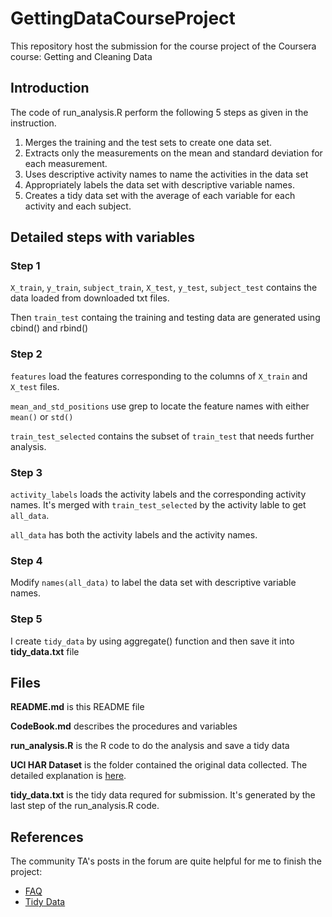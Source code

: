 # GettingDataCourseProject

This repository host the submission for the course project of the Coursera course: Getting and Cleaning Data

## Introduction
The code of run_analysis.R perform the following 5 steps as given in the instruction.


1. Merges the training and the test sets to create one data set.
2. Extracts only the measurements on the mean and standard deviation for each measurement. 
3. Uses descriptive activity names to name the activities in the data set
4. Appropriately labels the data set with descriptive variable names. 
5. Creates a tidy data set with the average of each variable for each activity and each subject.

## Detailed steps with variables
### Step 1

`X_train`, `y_train`, `subject_train`, `X_test`, `y_test`, `subject_test` contains the data loaded from downloaded txt files. 

Then `train_test` containg the training and testing data are generated using cbind() and rbind()

### Step 2

`features` load the features corresponding to the columns of `X_train` and `X_test` files. 

`mean_and_std_positions` use grep to locate the feature names with either `mean()` or `std()`

`train_test_selected` contains the subset of `train_test` that needs further analysis.

### Step 3
`activity_labels` loads the activity labels and the corresponding activity names. It's merged with `train_test_selected` by the activity lable to get `all_data`.

`all_data` has both the activity labels and the activity names.

### Step 4

Modify `names(all_data)` to label the data set with descriptive variable names.

### Step 5
I create `tidy_data` by using aggregate() function and then save it into **tidy_data.txt** file

## Files
**README.md** is this README file

**CodeBook.md** describes the procedures and variables

**run_analysis.R** is the R code to do the analysis and save a tidy data

**UCI HAR Dataset** is the folder contained the original data collected. The detailed explanation is [here](http://archive.ics.uci.edu/ml/datasets/Human+Activity+Recognition+Using+Smartphones).

**tidy_data.txt** is the tidy data requred for submission. It's generated by the last step of the run_analysis.R code.  


## References
The community TA's posts in the forum are quite helpful for me to finish the project:

* [FAQ](https://class.coursera.org/getdata-031/forum/thread?thread_id=28)
* [Tidy Data](https://class.coursera.org/getdata-031/forum/thread?thread_id=113)